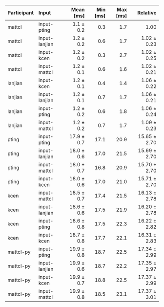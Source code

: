 | Participant | Input | Mean [ms] | Min [ms] | Max [ms] | Relative |
|:---|:---|---:|---:|---:|---:|
| mattcl | input-pting | 1.1 ± 0.2 | 0.3 | 1.7 | 1.00 |
| mattcl | input-lanjian | 1.2 ± 0.2 | 0.6 | 1.7 | 1.02 ± 0.23 |
| mattcl | input-kcen | 1.2 ± 0.2 | 0.3 | 2.7 | 1.02 ± 0.25 |
| mattcl | input-mattcl | 1.2 ± 0.1 | 0.6 | 1.6 | 1.02 ± 0.21 |
| lanjian | input-kcen | 1.2 ± 0.1 | 0.4 | 1.4 | 1.06 ± 0.22 |
| lanjian | input-lanjian | 1.2 ± 0.1 | 0.7 | 1.7 | 1.06 ± 0.21 |
| lanjian | input-pting | 1.2 ± 0.2 | 0.6 | 1.8 | 1.06 ± 0.24 |
| lanjian | input-mattcl | 1.2 ± 0.2 | 0.7 | 1.7 | 1.09 ± 0.23 |
| pting | input-pting | 17.9 ± 0.7 | 17.1 | 20.9 | 15.65 ± 2.70 |
| pting | input-lanjian | 18.0 ± 0.6 | 17.0 | 21.5 | 15.69 ± 2.70 |
| pting | input-mattcl | 18.0 ± 0.7 | 16.8 | 20.9 | 15.70 ± 2.70 |
| pting | input-kcen | 18.0 ± 0.6 | 17.0 | 21.0 | 15.71 ± 2.70 |
| kcen | input-mattcl | 18.5 ± 0.7 | 17.4 | 21.5 | 16.13 ± 2.78 |
| kcen | input-lanjian | 18.6 ± 0.6 | 17.5 | 21.9 | 16.20 ± 2.78 |
| kcen | input-pting | 18.6 ± 0.8 | 17.5 | 22.3 | 16.22 ± 2.82 |
| kcen | input-kcen | 18.7 ± 0.8 | 17.7 | 22.1 | 16.31 ± 2.83 |
| mattcl-py | input-pting | 19.9 ± 0.8 | 18.7 | 22.5 | 17.34 ± 2.99 |
| mattcl-py | input-lanjian | 19.9 ± 0.6 | 18.7 | 22.2 | 17.35 ± 2.97 |
| mattcl-py | input-kcen | 19.9 ± 0.7 | 18.8 | 22.5 | 17.37 ± 2.99 |
| mattcl-py | input-mattcl | 19.9 ± 0.8 | 18.5 | 23.1 | 17.37 ± 3.01 |
